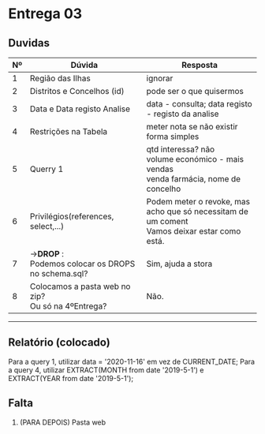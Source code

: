 # Entrega 03

## Duvidas

| Nº   | Dúvida                      | Resposta                                                     |
| ---- | --------------------------- | ------------------------------------------------------------ |
| 1    | Região das Ilhas            | ignorar                                                      |
| 2    | Distritos e Concelhos (id)  | pode ser o que quisermos                                     |
| 3    | Data e Data registo Analise | data - consulta; data registo - registo da analise           |
| 4    | Restrições na Tabela        | meter nota se não existir forma simples                      |
| 5    | Querry 1                    | qtd interessa? não<br /> volume económico -  mais vendas<br />venda farmácia, nome de concelho |
| 6    | Privilégios(references, select,...)  | Podem meter o revoke, mas acho que só necessitam de um coment<br/>Vamos deixar estar como está. |
| 7    | ->**DROP** :<br/>Podemos colocar os DROPS no schema.sql? | Sim, ajuda a stora |
| 8    | Colocamos a pasta web no zip?<br />Ou só na 4ºEntrega? | Não. |

-------



## Relatório (colocado)

Para a query 1, utilizar data = '2020-11-16' em vez de CURRENT_DATE;
Para a query 4, utilizar EXTRACT(MONTH from date '2019-5-1') e EXTRACT(YEAR from date '2019-5-1');


## Falta

1. (PARA DEPOIS) Pasta web
